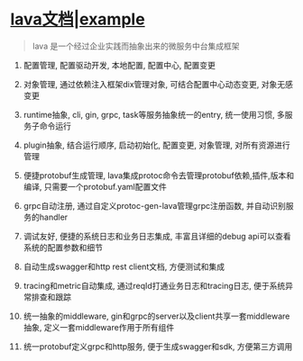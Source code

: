# [lava文档](https://www.yuque.com/pubgo/lava/readme)|[example](pkg/example/services)

> lava 是一个经过企业实践而抽象出来的微服务中台集成框架

1. 配置管理, 配置驱动开发, 本地配置, 配置中心, 配置变更

2. 对象管理, 通过依赖注入框架dix管理对象, 可结合配置中心动态变更, 对象无感变更

3. runtime抽象, cli, gin, grpc, task等服务抽象统一的entry, 统一使用习惯, 多服务子命令运行

4. plugin抽象, 结合运行顺序, 启动初始化, 配置变更, 对象管理, 对所有资源进行管理

5. 便捷protobuf生成管理, lava集成protoc命令去管理protobuf依赖,插件,版本和编译, 只需要一个protobuf.yaml配置文件

6. grpc自动注册, 通过自定义protoc-gen-lava管理grpc注册函数, 并自动识别服务的handler

7. 调试友好, 便捷的系统日志和业务日志集成, 丰富且详细的debug api可以查看系统的配置参数和细节

8. 自动生成swagger和http rest client文档, 方便测试和集成

9. tracing和metric自动集成, 通过reqId打通业务日志和tracing日志, 便于系统异常排查和跟踪

10. 统一抽象的middleware, gin和grpc的server以及client共享一套middleware抽象, 定义一套middleware作用于所有组件

11. 统一protobuf定义grpc和http服务, 便于生成swagger和sdk, 方便第三方调用
